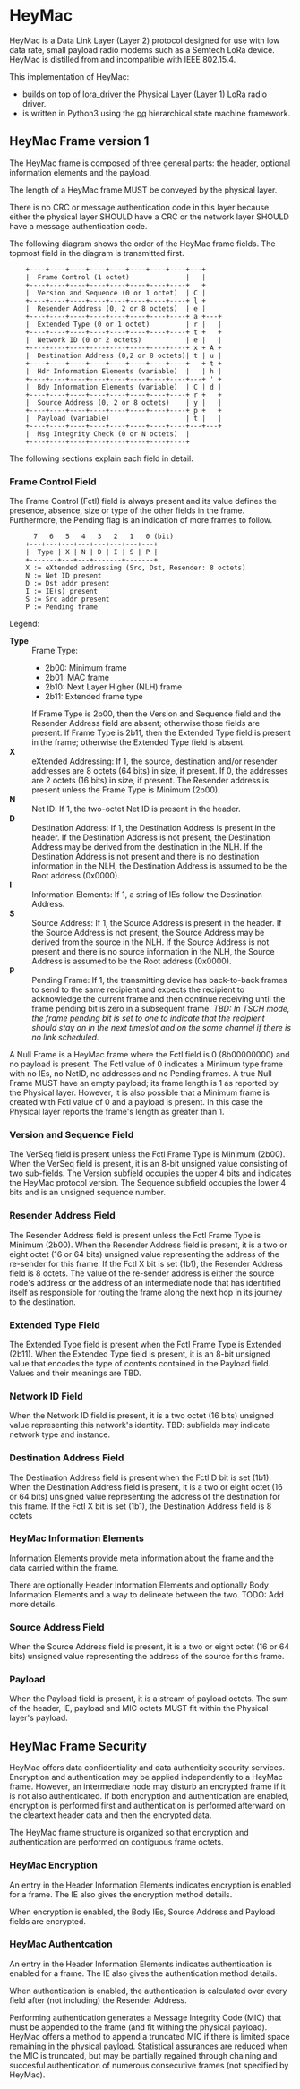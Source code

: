 # HeyMac

HeyMac is a Data Link Layer (Layer 2) protocol designed for use with
low data rate, small payload radio modems such as a Semtech LoRa device.
HeyMac is distilled from and incompatible with IEEE 802.15.4.

This implementation of HeyMac:
* builds on top of [lora_driver](https://github.com/dwhall/lora_driver)
  the Physical Layer (Layer 1) LoRa radio driver.
* is written in Python3 using the [pq](https://github.com/dwhall/pq)
  hierarchical state machine framework.

## HeyMac Frame version 1

The HeyMac frame is composed of three general parts: the header,
optional information elements and the payload.

The length of a HeyMac frame MUST be conveyed by the physical layer.

There is no CRC or message authentication code in this layer
because either the physical layer SHOULD have a CRC or
the network layer SHOULD have a message authentication code.

The following diagram shows the order of the HeyMac frame fields.
The topmost field in the diagram is transmitted first.

```
    +----+----+----+----+----+----+----+----+---+
    |  Frame Control (1 octet)              |   |
    +----+----+----+----+----+----+----+----+   +
    |  Version and Sequence (0 or 1 octet)  | C |
    +----+----+----+----+----+----+----+----+ l +
    |  Resender Address (0, 2 or 8 octets)  | e |
    +----+----+----+----+----+----+----+----+ a +---+
    |  Extended Type (0 or 1 octet)         | r |   |
    +----+----+----+----+----+----+----+----+ t +   +
    |  Network ID (0 or 2 octets)           | e |   |
    +----+----+----+----+----+----+----+----+ x + A +
    |  Destination Address (0,2 or 8 octets)| t | u |
    +----+----+----+----+----+----+----+----+   + t +
    |  Hdr Information Elements (variable)  |   | h |
    +----+----+----+----+----+----+----+----+---+ ' +
    |  Bdy Information Elements (variable)  | C | d |
    +----+----+----+----+----+----+----+----+ r +   +
    |  Source Address (0, 2 or 8 octets)    | y |   |
    +----+----+----+----+----+----+----+----+ p +   +
    |  Payload (variable)                   | t |   |
    +----+----+----+----+----+----+----+----+---+---+
    |  Msg Integrity Check (0 or N octets)  |
    +----+----+----+----+----+----+----+----+
```

The following sections explain each field in detail.


### Frame Control Field

The Frame Control (Fctl) field is always present and its value defines
the presence, absence, size or type of the other fields in the frame.
Furthermore, the Pending flag is an indication of more frames to follow.

```
      7   6   5   4   3   2   1   0 (bit)
    +---+---+---+---+---+---+---+---+
    |  Type | X | N | D | I | S | P |
    +-------+---+---+-------+-------+
    X := eXtended addressing (Src, Dst, Resender: 8 octets)
    N := Net ID present
    D := Dst addr present
    I := IE(s) present
    S := Src addr present
    P := Pending frame
```

Legend:

<dl>
  <dt><strong>Type</strong></dt>
  <dd>Frame Type:
    <ul>
    <li>2b00: Minimum frame</li>
    <li>2b01: MAC frame</li>
    <li>2b10: Next Layer Higher (NLH) frame</li>
    <li>2b11: Extended frame type</li>
    </ul>
    If Frame Type is 2b00, then the Version and Sequence field
    and the Resender Address field are absent;
    otherwise those fields are present.
    If Frame Type is 2b11, then the Extended Type field is present in the frame;
    otherwise the Extended Type field is absent.
  </dd>

  <dt><strong>X</strong></dt>
  <dd>eXtended Addressing:  If 1, the source, destination and/or resender addresses
  are 8 octets (64 bits) in size, if present.
  If 0, the addresses are 2 octets (16 bits) in size, if present.
  The Resender address is present unless the Frame Type is Minimum (2b00).
  </dd>

  <dt><strong>N</strong></dt>
  <dd>Net ID:  If 1, the two-octet Net ID is present in the header.
  </dd>

  <dt><strong>D</strong></dt>
  <dd>Destination Address:  If 1, the Destination Address is present in the header.
  If the Destination Address is not present, the Destination Address may be derived
  from the destination in the NLH.
  If the Destination Address is not present and there is no destination information
  in the NLH, the Destination Address is assumed to be the Root address (0x0000).
  </dd>

  <dt><strong>I</strong></dt>
  <dd>Information Elements:  If 1, a string of IEs follow the Destination Address.
  </dd>

  <dt><strong>S</strong></dt>
  <dd>Source Address:  If 1, the Source Address is present in the header.
  If the Source Address is not present, the Source Address may be derived
  from the source in the NLH.
  If the Source Address is not present and there is no source information
  in the NLH, the Source Address is assumed to be the Root address (0x0000).
  </dd>

  <dt><strong>P</strong></dt>
  <dd>Pending Frame:  If 1, the transmitting device has back-to-back frames
  to send to the same recipient and expects the recipient to acknowledge the
  current frame and then continue receiving until the frame pending bit is zero
  in a subsequent frame.
  <i>TBD: In TSCH mode, the frame pending bit is set to one to indicate
  that the recipient should stay on in the next timeslot and on the same channel
  if there is no link scheduled.</i>
  </dd>
</dl>

A Null Frame is a HeyMac frame where the Fctl field is 0 (8b00000000)
and no payload is present.  The Fctl value of 0 indicates a Minimum type frame
with no IEs, no NetID, no addresses and no Pending frames.
A true Null Frame MUST have an empty payload;
its frame length is 1 as reported by the Physical layer.
However, it is also possible that a Minimum frame is created
with Fctl value of 0 and a payload is present.
In this case the Physical layer reports the frame's length
as greater than 1.

### Version and Sequence Field

The VerSeq field is present unless the Fctl Frame Type is Minimum (2b00).
When the VerSeq field is present, it is an 8-bit unsigned value
consisting of two sub-fields.
The Version subfield occupies the upper 4 bits and indicates the HeyMac protocol version.
The Sequence subfield occupies the lower 4 bits and is an unsigned sequence number.

### Resender Address Field

The Resender Address field is present unless the Fctl Frame Type is Minimum (2b00).
When the Resender Address field is present, it is a two or eight octet (16 or 64 bits)
unsigned value representing the address of the re-sender for this frame.
If the Fctl X bit is set (1b1), the Resender Address field is 8 octets.
The value of the re-sender address is either the source node's address
or the address of an intermediate node that has identified itself
as responsible for routing the frame along the next hop in its journey
to the destination.

### Extended Type Field

The Extended Type field is present when the Fctl Frame Type is Extended (2b11).
When the Extended Type field is present, it is an 8-bit unsigned value
that encodes the type of contents contained in the Payload field.
Values and their meanings are TBD.

### Network ID Field

When the Network ID field is present, it is a two octet (16 bits) unsigned value
representing this network's identity.
TBD: subfields may indicate network type and instance.

### Destination Address Field

The Destination Address field is present when the Fctl D bit is set (1b1).
When the Destination Address field is present, it is a two or eight octet (16 or 64 bits)
unsigned value representing the address of the destination for this frame.
If the Fctl X bit is set (1b1), the Destination Address field is 8 octets

### HeyMac Information Elements

Information Elements provide meta information about the frame
and the data carried within the frame.

There are optionally Header Information Elements and
optionally Body Information Elements
and a way to delineate between the two.
TODO: Add more details.

### Source Address Field

When the Source Address field is present, it is a two or eight octet (16 or 64 bits)
unsigned value representing the address of the source for this frame.


### Payload

When the Payload field is present, it is a stream of payload octets.
The sum of the header, IE, payload and MIC octets MUST fit
within the Physical layer's payload.

## HeyMac Frame Security

HeyMac offers data confidentiality and data authenticity security services.
Encryption and authentication may be applied independently to a HeyMac frame.
However, an intermediate node may disturb an encrypted frame
if it is not also authenticated.
If both encryption and authentication are enabled, encryption is performed first
and authentication is performed afterward on the cleartext header data and then the
encrypted data.

The HeyMac frame structure is organized so that encryption and authentication are
performed on contiguous frame octets.

### HeyMac Encryption

An entry in the Header Information Elements indicates encryption is enabled
for a frame.  The IE also gives the encryption method details.

When encryption is enabled, the Body IEs, Source Address and Payload fields
are encrypted.

### HeyMac Authentcation

An entry in the Header Information Elements indicates authentication is enabled
for a frame.  The IE also gives the authentication method details.

When authentication is enabled, the authentication is calculated over every field
after (not including) the Resender Address.

Performing authentication generates a Message Integrity Code (MIC)
that must be appended to the frame (and fit withing the physical payload).
HeyMac offers a method to append a truncated MIC if there is limited space
remaining in the physical payload.
Statistical assurances are reduced when the MIC is truncated,
but may be partially regained through chaining and succesful authentication of
numerous consecutive frames (not specified by HeyMac).
